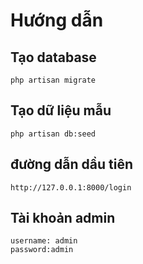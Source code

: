 # Hướng dẫn
## Tạo database
```
php artisan migrate
```
## Tạo dữ liệu mẫu
```
php artisan db:seed
```
## đường dẫn dầu tiên
```
http://127.0.0.1:8000/login
```
## Tài khoản admin
```
username: admin
password:admin
```
